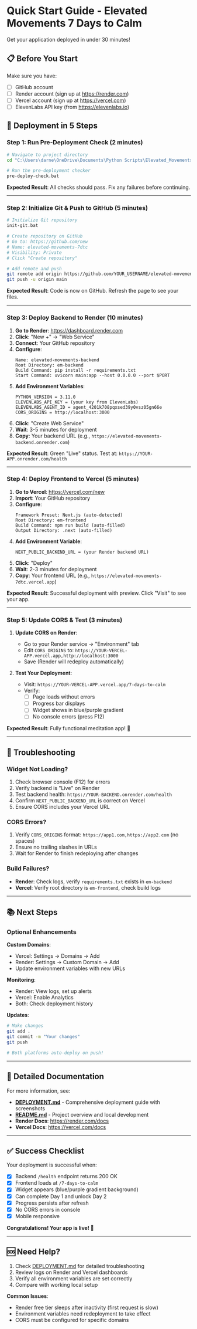 # Quick Start Guide - Elevated Movements 7 Days to Calm

Get your application deployed in under 30 minutes!

## 📋 Before You Start

Make sure you have:
- [ ] GitHub account
- [ ] Render account (sign up at https://render.com)
- [ ] Vercel account (sign up at https://vercel.com)
- [ ] ElevenLabs API key (from https://elevenlabs.io)

## 🚀 Deployment in 5 Steps

### Step 1: Run Pre-Deployment Check (2 minutes)

```bash
# Navigate to project directory
cd "C:\Users\darne\OneDrive\Documents\Python Scripts\Elevated_Movements\elevated-movements-7dtc"

# Run the pre-deployment checker
pre-deploy-check.bat
```

**Expected Result**: All checks should pass. Fix any failures before continuing.

---

### Step 2: Initialize Git & Push to GitHub (5 minutes)

```bash
# Initialize Git repository
init-git.bat

# Create repository on GitHub
# Go to: https://github.com/new
# Name: elevated-movements-7dtc
# Visibility: Private
# Click "Create repository"

# Add remote and push
git remote add origin https://github.com/YOUR_USERNAME/elevated-movements-7dtc.git
git push -u origin main
```

**Expected Result**: Code is now on GitHub. Refresh the page to see your files.

---

### Step 3: Deploy Backend to Render (10 minutes)

1. **Go to Render**: https://dashboard.render.com
2. **Click**: "New +" → "Web Service"
3. **Connect**: Your GitHub repository
4. **Configure**:
   ```
   Name: elevated-movements-backend
   Root Directory: em-backend
   Build Command: pip install -r requirements.txt
   Start Command: uvicorn main:app --host 0.0.0.0 --port $PORT
   ```
5. **Add Environment Variables**:
   ```
   PYTHON_VERSION = 3.11.0
   ELEVENLABS_API_KEY = (your key from ElevenLabs)
   ELEVENLABS_AGENT_ID = agent_4201k708pqxsed39y0vsz05gn66e
   CORS_ORIGINS = http://localhost:3000
   ```
6. **Click**: "Create Web Service"
7. **Wait**: 3-5 minutes for deployment
8. **Copy**: Your backend URL (e.g., `https://elevated-movements-backend.onrender.com`)

**Expected Result**: Green "Live" status. Test at: `https://YOUR-APP.onrender.com/health`

---

### Step 4: Deploy Frontend to Vercel (5 minutes)

1. **Go to Vercel**: https://vercel.com/new
2. **Import**: Your GitHub repository
3. **Configure**:
   ```
   Framework Preset: Next.js (auto-detected)
   Root Directory: em-frontend
   Build Command: npm run build (auto-filled)
   Output Directory: .next (auto-filled)
   ```
4. **Add Environment Variable**:
   ```
   NEXT_PUBLIC_BACKEND_URL = (your Render backend URL)
   ```
5. **Click**: "Deploy"
6. **Wait**: 2-3 minutes for deployment
7. **Copy**: Your frontend URL (e.g., `https://elevated-movements-7dtc.vercel.app`)

**Expected Result**: Successful deployment with preview. Click "Visit" to see your app.

---

### Step 5: Update CORS & Test (3 minutes)

1. **Update CORS on Render**:
   - Go to your Render service → "Environment" tab
   - Edit `CORS_ORIGINS` to: `https://YOUR-VERCEL-APP.vercel.app,http://localhost:3000`
   - Save (Render will redeploy automatically)

2. **Test Your Deployment**:
   - Visit: `https://YOUR-VERCEL-APP.vercel.app/7-days-to-calm`
   - Verify:
     - [ ] Page loads without errors
     - [ ] Progress bar displays
     - [ ] Widget shows in blue/purple gradient
     - [ ] No console errors (press F12)

**Expected Result**: Fully functional meditation app! 🎉

---

## 🔧 Troubleshooting

### Widget Not Loading?
1. Check browser console (F12) for errors
2. Verify backend is "Live" on Render
3. Test backend health: `https://YOUR-BACKEND.onrender.com/health`
4. Confirm `NEXT_PUBLIC_BACKEND_URL` is correct on Vercel
5. Ensure CORS includes your Vercel URL

### CORS Errors?
1. Verify `CORS_ORIGINS` format: `https://app1.com,https://app2.com` (no spaces)
2. Ensure no trailing slashes in URLs
3. Wait for Render to finish redeploying after changes

### Build Failures?
- **Render**: Check logs, verify `requirements.txt` exists in `em-backend`
- **Vercel**: Verify root directory is `em-frontend`, check build logs

---

## 📚 Next Steps

### Optional Enhancements

**Custom Domains**:
- Vercel: Settings → Domains → Add
- Render: Settings → Custom Domain → Add
- Update environment variables with new URLs

**Monitoring**:
- Render: View logs, set up alerts
- Vercel: Enable Analytics
- Both: Check deployment history

**Updates**:
```bash
# Make changes
git add .
git commit -m "Your changes"
git push

# Both platforms auto-deploy on push!
```

---

## 📖 Detailed Documentation

For more information, see:
- **[DEPLOYMENT.md](./DEPLOYMENT.md)** - Comprehensive deployment guide with screenshots
- **[README.md](./README.md)** - Project overview and local development
- **Render Docs**: https://render.com/docs
- **Vercel Docs**: https://vercel.com/docs

---

## ✅ Success Checklist

Your deployment is successful when:
- [x] Backend `/health` endpoint returns 200 OK
- [x] Frontend loads at `/7-days-to-calm`
- [x] Widget appears (blue/purple gradient background)
- [x] Can complete Day 1 and unlock Day 2
- [x] Progress persists after refresh
- [x] No CORS errors in console
- [x] Mobile responsive

**Congratulations! Your app is live! 🎉**

---

## 🆘 Need Help?

1. Check [DEPLOYMENT.md](./DEPLOYMENT.md) for detailed troubleshooting
2. Review logs on Render and Vercel dashboards
3. Verify all environment variables are set correctly
4. Compare with working local setup

**Common Issues**:
- Render free tier sleeps after inactivity (first request is slow)
- Environment variables need redeployment to take effect
- CORS must be configured for specific domains
